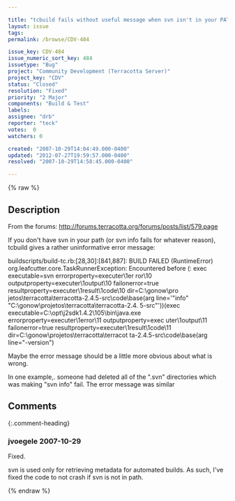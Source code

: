 ```yaml
---

title: "tcbuild fails without useful message when svn isn't in your PATH"
layout: issue
tags: 
permalink: /browse/CDV-484

issue_key: CDV-484
issue_numeric_sort_key: 484
issuetype: "Bug"
project: "Community Development (Terracotta Server)"
project_key: "CDV"
status: "Closed"
resolution: "Fixed"
priority: "2 Major"
components: "Build & Test"
labels: 
assignee: "drb"
reporter: "teck"
votes:  0
watchers: 0

created: "2007-10-29T14:04:49.000-0400"
updated: "2012-07-27T19:59:57.000-0400"
resolved: "2007-10-29T14:58:45.000-0400"

---
```




{% raw %}



## Description

<div markdown="1" class="description">

From the forums: http://forums.terracotta.org/forums/posts/list/579.page

If you don't have svn in your path (or svn info fails for whatever reason), tcbuild gives a rather uninformative error message:

 buildscripts/build-tc.rb:[28,30]:[841,887]: BUILD FAILED (RuntimeError)
org.leafcutter.core.TaskRunnerException: Encountered before (: exec executable=svn errorproperty=executer\1er
ror\10 outputproperty=executer\1output\10 failonerror=true resultproperty=executer\1result\1code\10 dir=C:\gonow\pro
jetos\terracotta\terracotta-2.4.5-src\code\base(arg line='"info" "C:\gonow\projetos\terracotta\terracotta-2.4.
5-src"'))(exec executable=C:\opt\j2sdk1.4.2\105\bin\java.exe errorproperty=executer\1error\11 outputproperty=exec
uter\1output\11 failonerror=true resultproperty=executer\1result\1code\11 dir=C:\gonow\projetos\terracotta\terracot
ta-2.4.5-src\code\base(arg line="-version") 

Maybe the error message should be a little more obvious about what is wrong. 

In one example,. someone had deleted all of the ".svn" directories which was making "svn info" fail. The error message was similar

</div>

## Comments


{:.comment-heading}
### **jvoegele** <span class="date">2007-10-29</span>

<div markdown="1" class="comment">

Fixed.

svn is used only for retrieving metadata for automated builds.  As such, I've fixed the code to not crash if svn is not in path.

</div>



{% endraw %}
